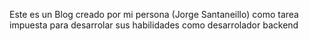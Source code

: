 Este es un Blog creado por mi persona (Jorge Santaneillo) como tarea impuesta para desarrolar sus habilidades como desarrolador backend
